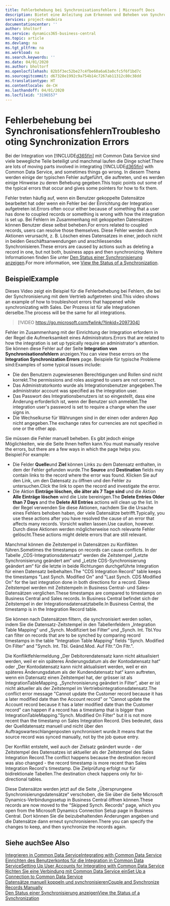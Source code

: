 ```yaml
---
title: Fehlerbehebung bei Synchronisationsfehlern | Microsoft Docs
description: Bietet eine Anleitung zum Erkennen und Beheben von Synchronisationsfehlern.
services: project-madeira
documentationcenter: ''
author: bholtorf
ms.service: dynamics365-business-central
ms.topic: article
ms.devlang: na
ms.tgt_pltfrm: na
ms.workload: na
ms.search.keywords: ''
ms.date: 04/01/2020
ms.author: bholtorf
ms.openlocfilehash: 82b5f3ec52be27c4fbe60a6a63a0cfc5f6f1bd7c
ms.sourcegitcommit: d67328e1992c9a754b14c7267ab11312c80c38dd
ms.translationtype: HT
ms.contentlocale: de-CH
ms.lasthandoff: 04/01/2020
ms.locfileid: "3196557"
---
```

# <a name="troubleshooting-synchronization-errors"></a><span data-ttu-id="cc29d-103">Fehlerbehebung bei Synchronisationsfehlern</span><span class="sxs-lookup"><span data-stu-id="cc29d-103">Troubleshooting Synchronization Errors</span></span>
<span data-ttu-id="cc29d-104">Bei der Integration von [!INCLUDE[d365fin](includes/d365fin_md.md)] mit Common Data Service sind viele bewegliche Teile beteiligt und manchmal laufen die Dinge schief.</span><span class="sxs-lookup"><span data-stu-id="cc29d-104">There are lots of moving parts involved in integrating [!INCLUDE[d365fin](includes/d365fin_md.md)] with Common Data Service, and sometimes things go wrong.</span></span> <span data-ttu-id="cc29d-105">In diesem Thema werden einige der typischen Fehler aufgeführt, die auftreten, und es werden einige Hinweise zu deren Behebung gegeben.</span><span class="sxs-lookup"><span data-stu-id="cc29d-105">This topic points out some of the typical errors that occur and gives some pointers for how to fix them.</span></span>

<span data-ttu-id="cc29d-106">Fehler treten häufig auf, wenn ein Benutzer gekoppelte Datensätze bearbeitet hat oder wenn ein Fehler bei der Einrichtung der Integration aufgetreten ist.</span><span class="sxs-lookup"><span data-stu-id="cc29d-106">Errors often occur either because of something that a user has done to coupled records or something is wrong with how the integration is set up.</span></span> <span data-ttu-id="cc29d-107">Bei Fehlern im Zusammenhang mit gekoppelten Datensätzen können Benutzer diese selbst beheben.</span><span class="sxs-lookup"><span data-stu-id="cc29d-107">For errors related to coupled records, users can resolve those themselves.</span></span> <span data-ttu-id="cc29d-108">Diese Fehler werden durch Aktionen verursacht, z. B. Löschen eines Datensatzes in einer, jedoch nicht in beiden Geschäftsanwendungen und anschliessendes Synchronisieren.</span><span class="sxs-lookup"><span data-stu-id="cc29d-108">These errors are caused by actions such as deleting a record in one, but not both, business apps and then synchronizing.</span></span> <span data-ttu-id="cc29d-109">Weitere Informationen finden Sie unter [Den Status einer Synchronisierung anzeigen](admin-how-to-view-synchronization-status.md).</span><span class="sxs-lookup"><span data-stu-id="cc29d-109">For more information, see [View the Status of a Synchronization](admin-how-to-view-synchronization-status.md).</span></span>

## <a name="example"></a><span data-ttu-id="cc29d-110">Beispiel</span><span class="sxs-lookup"><span data-stu-id="cc29d-110">Example</span></span>
<span data-ttu-id="cc29d-111">Dieses Video zeigt ein Beispiel für die Fehlerbehebung bei Fehlern, die bei der Synchronisierung mit dem Vertrieb aufgetreten sind.</span><span class="sxs-lookup"><span data-stu-id="cc29d-111">This video shows an example of how to troubleshoot errors that happened while synchronizating with Sales.</span></span> <span data-ttu-id="cc29d-112">Der Prozess ist für alle Integrationen derselbe.</span><span class="sxs-lookup"><span data-stu-id="cc29d-112">The process will be the same for all integrations.</span></span> 

> [!VIDEO https://go.microsoft.com/fwlink/?linkid=2097304]

<span data-ttu-id="cc29d-113">Fehler im Zusammenhang mit der Einrichtung der Integration erfordern in der Regel die Aufmerksamkeit eines Administrators.</span><span class="sxs-lookup"><span data-stu-id="cc29d-113">Errors that are related to how the integration is set up typically require an administrator's attention.</span></span> <span data-ttu-id="cc29d-114">Sie können diese Fehler auf der Seite **Integration von Synchronisationsfehlern** anzeigen.</span><span class="sxs-lookup"><span data-stu-id="cc29d-114">You can view these errors on the **Integration Synchronization Errors** page.</span></span> <span data-ttu-id="cc29d-115">Beispiele für typische Probleme sind:</span><span class="sxs-lookup"><span data-stu-id="cc29d-115">Examples of some typical issues include:</span></span>  
  
* <span data-ttu-id="cc29d-116">Die den Benutzern zugewiesenen Berechtigungen und Rollen sind nicht korrekt.</span><span class="sxs-lookup"><span data-stu-id="cc29d-116">The permissions and roles assigned to users are not correct.</span></span>  
* <span data-ttu-id="cc29d-117">Das Administratorkonto wurde als Integrationsbenutzer angegeben.</span><span class="sxs-lookup"><span data-stu-id="cc29d-117">The administrator account was specified as the integration user.</span></span>  
* <span data-ttu-id="cc29d-118">Das Passwort des Integrationsbenutzers ist so eingestellt, dass eine Änderung erforderlich ist, wenn der Benutzer sich anmeldet.</span><span class="sxs-lookup"><span data-stu-id="cc29d-118">The integration user's password is set to require a change when the user signs in.</span></span>  
* <span data-ttu-id="cc29d-119">Die Wechselkurse für Währungen sind in der einen oder anderen App nicht angegeben.</span><span class="sxs-lookup"><span data-stu-id="cc29d-119">The exchange rates for currencies are not specified in one or the other app.</span></span>  
  
<span data-ttu-id="cc29d-120">Sie müssen die Fehler manuell beheben. Es gibt jedoch einige Möglichkeiten, wie die Seite Ihnen helfen kann.</span><span class="sxs-lookup"><span data-stu-id="cc29d-120">You must manually resolve the errors, but there are a few ways in which the page helps you.</span></span> <span data-ttu-id="cc29d-121">Beispiel:</span><span class="sxs-lookup"><span data-stu-id="cc29d-121">For example:</span></span>  

* <span data-ttu-id="cc29d-122">Die Felder **Quelle**und **Ziel** können Links zu dem Datensatz enthalten, in dem der Fehler gefunden wurde.</span><span class="sxs-lookup"><span data-stu-id="cc29d-122">The **Source** and **Destination** fields may contain links to the record where the error was found.</span></span> <span data-ttu-id="cc29d-123">Klicken Sie auf den Link, um den Datensatz zu öffnen und den Fehler zu untersuchen.</span><span class="sxs-lookup"><span data-stu-id="cc29d-123">Click the link to open the record and investigate the error.</span></span>  
* <span data-ttu-id="cc29d-124">Die Aktion **Einträge löschen, die älter als 7 Tage sind** und die Aktion **Alle Einträge löschen** wird die Liste bereinigen.</span><span class="sxs-lookup"><span data-stu-id="cc29d-124">The **Delete Entries Older than 7 Days** and the **Delete All Entries** actions will clean up the list.</span></span> <span data-ttu-id="cc29d-125">In der Regel verwenden Sie diese Aktionen, nachdem Sie die Ursache eines Fehlers behoben haben, der viele Datensätze betrifft.</span><span class="sxs-lookup"><span data-stu-id="cc29d-125">Typically, you use these actions after you have resolved the cause of an error that affects many records.</span></span> <span data-ttu-id="cc29d-126">Vorsicht walten lassen.</span><span class="sxs-lookup"><span data-stu-id="cc29d-126">Use caution, however.</span></span> <span data-ttu-id="cc29d-127">Durch diese Aktionen werden möglicherweise noch relevante Fehler gelöscht.</span><span class="sxs-lookup"><span data-stu-id="cc29d-127">These actions might delete errors that are still relevant.</span></span>

<span data-ttu-id="cc29d-128">Manchmal können die Zeitstempel in Datensätzen zu Konflikten führen.</span><span class="sxs-lookup"><span data-stu-id="cc29d-128">Sometimes the timestamps on records can cause conflicts.</span></span> <span data-ttu-id="cc29d-129">In der Tabelle „CDS-Integrationsdatensatz“ werden die Zeitstempel „Letzte Synchronisierung geändert am“ und „Letzte CDS-Synchronisierung geändert am“ für die letzte in beide Richtungen durchgeführte Integration für einen Datensatz beibehalten.</span><span class="sxs-lookup"><span data-stu-id="cc29d-129">The "CDS Integration Record" table keeps the timestamps "Last Synch. Modified On" and "Last Synch. CDS Modified On" for the last integration done in both directions for a record.</span></span> <span data-ttu-id="cc29d-130">Diese Zeitstempel werden mit Zeitstempeln in Business Central- und Sales-Datensätzen verglichen.</span><span class="sxs-lookup"><span data-stu-id="cc29d-130">These timestamps are compared to timestamps on Business Central and Sales records.</span></span> <span data-ttu-id="cc29d-131">In Business Central befindet sich der Zeitstempel in der Integrationsdatensatztabelle.</span><span class="sxs-lookup"><span data-stu-id="cc29d-131">In Business Central, the timestamp is in the Integration Record table.</span></span>

<span data-ttu-id="cc29d-132">Sie können nach Datensätzen filtern, die synchronisiert werden sollen, indem Sie die Datensatz-Zeitstempel in den Tabellenfeldern „Integration Table Mapping“ und „Synch. Modifiziert bei Filter“ und „Synch. Int. Tbl.</span><span class="sxs-lookup"><span data-stu-id="cc29d-132">You can filter on records that are to be synched by comparing record timestamps in the table "Integration Table Mapping" fields "Synch. Modified On Filter" and "Synch. Int. Tbl.</span></span> <span data-ttu-id="cc29d-133">Geänd.</span><span class="sxs-lookup"><span data-stu-id="cc29d-133">Mod.</span></span> <span data-ttu-id="cc29d-134">Auf Fltr.“.</span><span class="sxs-lookup"><span data-stu-id="cc29d-134">On Fltr.".</span></span>

<span data-ttu-id="cc29d-135">Die Konfliktfehlermeldung „Der Debitorendatensatz kann nicht aktualisiert werden, weil er ein späteres Änderungsdatum als der Kontodatensatz hat“ oder „Der Kontodatensatz kann nicht aktualisiert werden, weil er ein späteres Änderungsdatum als der Kundendatensatz hat“ kann auftreten, wenn ein Datensatz einen Zeitstempel hat, der grösser ist als IntegrationTableMapping. „Synchronisierung geändert in Filter“, aber er ist nicht aktueller als der Zeitstempel im Vertriebsintegrationsdatensatz.</span><span class="sxs-lookup"><span data-stu-id="cc29d-135">The conflict error message "Cannot update the Customer record because it has a later modified date than the Account record" or "Cannot update the Account record because it has a later modified date than the Customer record" can happen if a record has a timestamp that is bigger than IntegrationTableMapping."Synch. Modified On Filter" but it is not more recent than the timestamp on Sales Integration Record.</span></span> <span data-ttu-id="cc29d-136">Dies bedeutet, dass der Quelldatensatz manuell und nicht über den Auftragswarteschlangenposten synchronisiert wurde.</span><span class="sxs-lookup"><span data-stu-id="cc29d-136">It means that the source record was synced manually, not by the job queue entry.</span></span> 

<span data-ttu-id="cc29d-137">Der Konflikt entsteht, weil auch der Zielsatz geändert wurde - der Zeitstempel des Datensatzes ist aktueller als der Zeitstempel des Sales Integration Record.</span><span class="sxs-lookup"><span data-stu-id="cc29d-137">The conflict happens because the destination record was also changed  - the record timestamp is more recent than Sales Integration Record's timestamp.</span></span> <span data-ttu-id="cc29d-138">Die Zielprüfung erfolgt nur für bidirektionale Tabellen.</span><span class="sxs-lookup"><span data-stu-id="cc29d-138">The destination check happens only for bi-directional tables.</span></span> 

<span data-ttu-id="cc29d-139">Diese Datensätze werden jetzt auf die Seite „Übersprungene Synchronisierungsdatensätze“ verschoben, die Sie über die Seite Microsoft Dynamics-Verbindungssetup in Business Central öffnen können.</span><span class="sxs-lookup"><span data-stu-id="cc29d-139">These records are now moved to the "Skipped Synch. Records" page, which you open from the Microsoft Dynamics Connection Setup page in Business Central.</span></span> <span data-ttu-id="cc29d-140">Dort können Sie die beizubehaltenden Änderungen angeben und die Datensätze dann erneut synchronisieren.</span><span class="sxs-lookup"><span data-stu-id="cc29d-140">There you can specify the changes to keep, and then synchronize the records again.</span></span>

## <a name="see-also"></a><span data-ttu-id="cc29d-141">Siehe auch</span><span class="sxs-lookup"><span data-stu-id="cc29d-141">See Also</span></span>
[<span data-ttu-id="cc29d-142">Integrieren in Common Data Service</span><span class="sxs-lookup"><span data-stu-id="cc29d-142">Integrating with Common Data Service</span></span>](admin-prepare-dynamics-365-for-sales-for-integration.md)  
[<span data-ttu-id="cc29d-143">Einrichten des Benutzerkontos für die Integration in Common Data Service</span><span class="sxs-lookup"><span data-stu-id="cc29d-143">Setting Up User Accounts for Integrating with Common Data Service</span></span>](admin-setting-up-integration-with-dynamics-sales.md)  
[<span data-ttu-id="cc29d-144">Richten Sie eine Verbindung mit Common Data Service  ein</span><span class="sxs-lookup"><span data-stu-id="cc29d-144">Set Up a Connection to Common Data Service</span></span>](admin-how-to-set-up-a-dynamics-crm-connection.md)  
[<span data-ttu-id="cc29d-145">Datensätze manuell koppeln und synchronisieren</span><span class="sxs-lookup"><span data-stu-id="cc29d-145">Couple and Synchronize Records Manually</span></span>](admin-how-to-couple-and-synchronize-records-manually.md)  
[<span data-ttu-id="cc29d-146">Den Status einer Synchronisierung anzeigen</span><span class="sxs-lookup"><span data-stu-id="cc29d-146">View the Status of a Synchronization</span></span>](admin-how-to-view-synchronization-status.md)  
